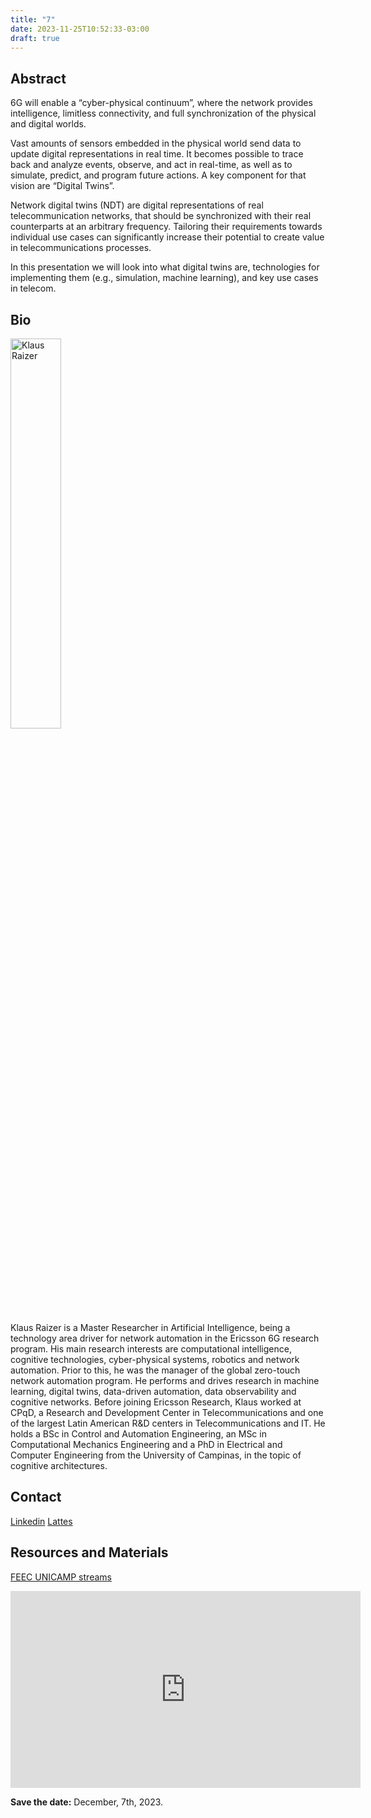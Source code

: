 ```yaml
---
title: "7"
date: 2023-11-25T10:52:33-03:00
draft: true
---
```


## Abstract
6G will enable a “cyber-physical continuum”, where the network provides intelligence, limitless connectivity, and full synchronization of the physical and digital worlds. 

Vast amounts of sensors embedded in the physical world send data to update digital representations in real time. It becomes possible to trace back and analyze events, observe, and act in real-time, as well as to simulate, predict, and program future actions. A key component for that vision are “Digital Twins”.​

Network digital twins (NDT) are digital representations of real telecommunication networks, that should be synchronized with their real counterparts at an arbitrary frequency. Tailoring their requirements towards individual use cases can significantly increase their potential to create value in telecommunications processes. ​

In this presentation we will look into what digital twins are, technologies for implementing them (e.g., simulation, machine learning), and key use cases in telecom.​

## Bio
<img alt="Klaus Raizer" src="/posts/seminars/7/klaus-raizer_cropped.png" style="width: 40%; height: 160x;">

Klaus Raizer is a Master Researcher in Artificial Intelligence, being a technology area driver for network automation in the Ericsson 6G research program. His main research interests are computational intelligence, cognitive technologies, cyber-physical systems, robotics and network automation. Prior to this, he was the manager of the global zero-touch network automation program. He performs and drives research in machine learning, digital twins, data-driven automation, data observability and cognitive networks. Before joining Ericsson Research, Klaus worked at CPqD, a Research and Development Center in Telecommunications and one of the largest Latin American R&D centers in Telecommunications and IT. He holds a BSc in Control and Automation Engineering, an MSc in Computational Mechanics Engineering and a PhD in Electrical and Computer Engineering from the University of Campinas, in the topic of cognitive architectures. 

## Contact
[Linkedin](https://www.linkedin.com/in/klausraizer/)
[Lattes](lattes.cnpq.br/2428223050794729)

## Resources and Materials
[FEEC UNICAMP streams](https://www.youtube.com/@feec-unicamp/streams)


<iframe width="560" height="315" src="https://www.youtube.com/embed/" title="YouTube video player" frameborder="0" allow="accelerometer; autoplay; clipboard-write; encrypted-media; gyroscope; picture-in-picture; web-share" allowfullscreen></iframe>


**Save the date:** December, 7th, 2023.